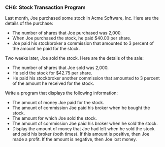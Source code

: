### CH6: Stock Transaction Program
Last month, Joe purchased some stock in Acme Software, Inc. Here are the details of the purchase:

-	The number of shares that Joe purchased was 2,000.
-	When Joe purchased the stock, he paid $40.00 per share.
-	Joe paid his stockbroker a commission that amounted to 3 percent of the amount he paid for the stock.

Two weeks later, Joe sold the stock. Here are the details of the sale:
-	The number of shares that Joe sold was 2,000.
-	He sold the stock for $42.75 per share.
-	He paid his stockbroker another commission that amounted to 3 percent of the amount he received for the stock.

Write a program that displays the following information:
-	The amount of money Joe paid for the stock.
-	The amount of commission Joe paid his broker when he bought the stock.
-	The amount for which Joe sold the stock.
-	The amount of commission Joe paid his broker when he sold the stock.
-	Display the amount of money that Joe had left when he sold the stock and paid his broker (both times). If this amount is positive, then Joe made a profit. If the amount is negative, then Joe lost money.
